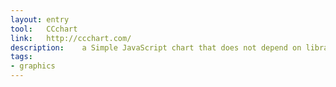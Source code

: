 ```yaml
---
layout: entry
tool:	CCchart
link:	http://ccchart.com/
description:	a Simple JavaScript chart that does not depend on libraries such as jQuery
tags:
- graphics	
---
```

